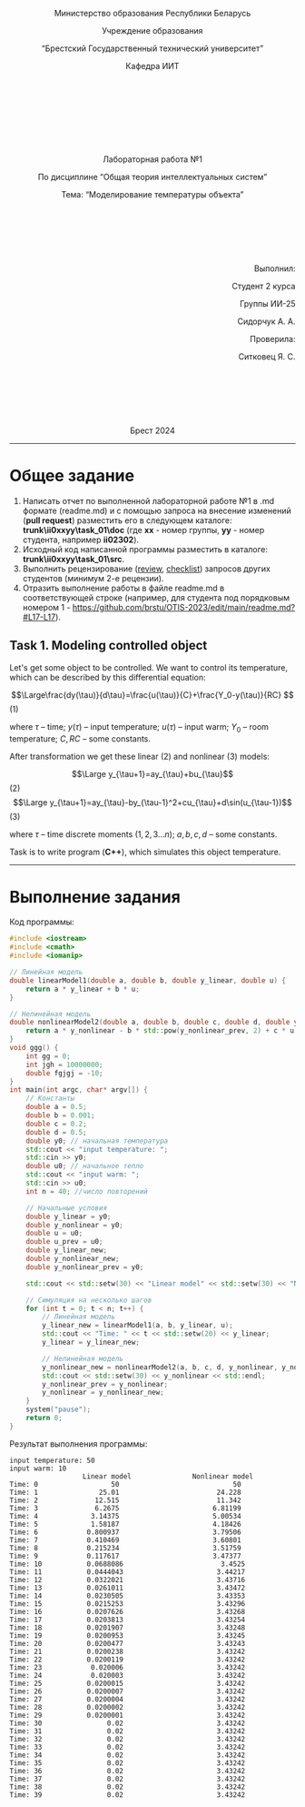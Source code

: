 <p align="center"> Министерство образования Республики Беларусь</p>
<p align="center">Учреждение образования</p>
<p align="center">“Брестский Государственный технический университет”</p>
<p align="center">Кафедра ИИТ</p>
<br><br><br><br><br><br><br>
<p align="center">Лабораторная работа №1</p>
<p align="center">По дисциплине “Общая теория интеллектуальных систем”</p>
<p align="center">Тема: “Моделирование температуры объекта”</p>
<br><br><br><br><br>
<p align="right">Выполнил:</p>
<p align="right">Студент 2 курса</p>
<p align="right">Группы ИИ-25</p>
<p align="right">Сидорчук А. А.</p>
<p align="right">Проверила:</p>
<p align="right">Ситковец Я. С.</p>
<br><br><br><br><br>
<p align="center">Брест 2024</p>

---

# Общее задание #
1. Написать отчет по выполненной лабораторной работе №1 в .md формате (readme.md) и с помощью запроса на внесение изменений (**pull request**) разместить его в следующем каталоге: **trunk\ii0xxyy\task_01\doc** (где **xx** - номер группы, **yy** - номер студента, например **ii02302**).
2. Исходный код написанной программы разместить в каталоге: **trunk\ii0xxyy\task_01\src**.
3. Выполнить рецензирование ([review](https://linearb.io/blog/code-review-on-github), [checklist](https://linearb.io/blog/code-review-checklist)) запросов других студентов (минимум 2-е рецензии).
4. Отразить выполнение работы в файле readme.md в соответствующей строке (например, для студента под порядковым номером 1 - https://github.com/brstu/OTIS-2023/edit/main/readme.md?#L17-L17).

## Task 1. Modeling controlled object ##
Let's get some object to be controlled. We want to control its temperature, which can be described by this differential equation:

$$\Large\frac{dy(\tau)}{d\tau}=\frac{u(\tau)}{C}+\frac{Y_0-y(\tau)}{RC} $$ (1)

where $\tau$ – time; $y(\tau)$ – input temperature; $u(\tau)$ – input warm; $Y_0$ – room temperature; $C,RC$ – some constants.

After transformation we get these linear (2) and nonlinear (3) models:

$$\Large y_{\tau+1}=ay_{\tau}+bu_{\tau}$$ (2)
$$\Large y_{\tau+1}=ay_{\tau}-by_{\tau-1}^2+cu_{\tau}+d\sin(u_{\tau-1})$$ (3)

where $\tau$ – time discrete moments ($1,2,3{\dots}n$); $a,b,c,d$ – some constants.

Task is to write program (**С++**), which simulates this object temperature.

---

# Выполнение задания #

Код программы:
```C++
#include <iostream>
#include <cmath>
#include <iomanip>

// Линейная модель
double linearModel1(double a, double b, double y_linear, double u) {
    return a * y_linear + b * u;
}

// Нелинейная модель
double nonlinearModel2(double a, double b, double c, double d, double y_nonlinear, double y_nonlinear_prev, double u_prev, double u) {
    return a * y_nonlinear - b * std::pow(y_nonlinear_prev, 2) + c * u + d * std::sin(u_prev);
}
void ggg() {
    int gg = 0;
    int jgh = 10000000;
    double fgjgj = -10;
}
int main(int argc, char* argv[]) {
    // Константы
    double a = 0.5;
    double b = 0.001;
    double c = 0.2;
    double d = 0.5;
    double y0; // начальная температура
    std::cout << "input temperature: ";
    std::cin >> y0;
    double u0; // начальное тепло
    std::cout << "input warm: ";
    std::cin >> u0;
    int n = 40; //число повторений

    // Начальные условия
    double y_linear = y0;
    double y_nonlinear = y0;
    double u = u0;
    double u_prev = u0;
    double y_linear_new;
    double y_nonlinear_new;
    double y_nonlinear_prev = y0;

    std::cout << std::setw(30) << "Linear model" << std::setw(30) << "Nonlinear model" << std::endl;

    // Симyляция нa нecкoлькo шaгoв
    for (int t = 0; t < n; t++) {
        // Линeйнaя мoдeль
        y_linear_new = linearModel1(a, b, y_linear, u);
        std::cout << "Time: " << t << std::setw(20) << y_linear;
        y_linear = y_linear_new;

        // Нeлинeйнaя мoдeль
        y_nonlinear_new = nonlinearModel2(a, b, c, d, y_nonlinear, y_nonlinear_prev, u, u_prev);
        std::cout << std::setw(30) << y_nonlinear << std::endl;
        y_nonlinear_prev = y_nonlinear;
        y_nonlinear = y_nonlinear_new;
    }
    system("pause");
    return 0;
}

```

Результат выполнения программы:

```
input temperature: 50
input warm: 10
                  Linear model               Nonlinear model
Time: 0                  50                            50
Time: 1               25.01                        24.228
Time: 2              12.515                        11.342
Time: 3              6.2675                       6.81199
Time: 4             3.14375                       5.00534
Time: 5             1.58187                       4.18426
Time: 6            0.800937                       3.79506
Time: 7            0.410469                       3.60801
Time: 8            0.215234                       3.51759
Time: 9            0.117617                       3.47377
Time: 10           0.0688086                        3.4525
Time: 11           0.0444043                       3.44217
Time: 12           0.0322021                       3.43716
Time: 13           0.0261011                       3.43472
Time: 14           0.0230505                       3.43353
Time: 15           0.0215253                       3.43296
Time: 16           0.0207626                       3.43268
Time: 17           0.0203813                       3.43254
Time: 18           0.0201907                       3.43248
Time: 19           0.0200953                       3.43245
Time: 20           0.0200477                       3.43243
Time: 21           0.0200238                       3.43242
Time: 22           0.0200119                       3.43242
Time: 23            0.020006                       3.43242
Time: 24            0.020003                       3.43242
Time: 25           0.0200015                       3.43242
Time: 26           0.0200007                       3.43242
Time: 27           0.0200004                       3.43242
Time: 28           0.0200002                       3.43242
Time: 29           0.0200001                       3.43242
Time: 30                0.02                       3.43242
Time: 31                0.02                       3.43242
Time: 32                0.02                       3.43242
Time: 33                0.02                       3.43242
Time: 34                0.02                       3.43242
Time: 35                0.02                       3.43242
Time: 36                0.02                       3.43242
Time: 37                0.02                       3.43242
Time: 38                0.02                       3.43242
Time: 39                0.02                       3.43242
```